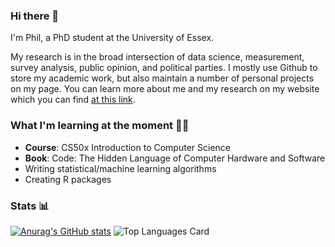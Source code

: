 ### Hi there 👋

I'm Phil, a PhD student at the University of Essex.

My research is in the broad intersection of data science, measurement, survey analysis, public opinion, and political parties. I mostly use Github to store my academic work, but also maintain a number of personal projects on my page. You can learn more about me and my research on my website which you can find [at this link](https://philswatton.github.io/).

### What I'm learning at the moment 👨‍🎓

- **Course**: CS50x Introduction to Computer Science
- **Book**: Code: The Hidden Language of Computer Hardware and Software
- Writing statistical/machine learning algorithms
- Creating R packages

### Stats 📊

[![Anurag's GitHub stats](https://github-readme-stats.vercel.app/api?username=philswatton&count_private=true&show_icons=true)](https://github.com/philipjswatton/github-readme-stats)
![Top Languages Card](https://github-readme-stats.vercel.app/api/top-langs/?username=philswatton&layout=compact&langs_count=10)
